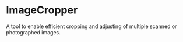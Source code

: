 # ImageCropper
A tool to enable efficient cropping and adjusting of multiple scanned or photographed images.

